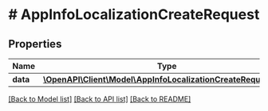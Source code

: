# # AppInfoLocalizationCreateRequest

## Properties

Name | Type | Description | Notes
------------ | ------------- | ------------- | -------------
**data** | [**\OpenAPI\Client\Model\AppInfoLocalizationCreateRequestData**](AppInfoLocalizationCreateRequestData.md) |  | 

[[Back to Model list]](../../README.md#documentation-for-models) [[Back to API list]](../../README.md#documentation-for-api-endpoints) [[Back to README]](../../README.md)


